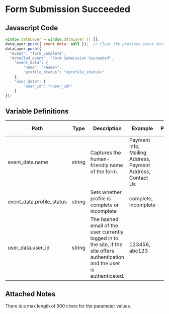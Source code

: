 # Form Submission Succeeded

### 

## Javascript Code
```js
window.dataLayer = window.dataLayer || [];
dataLayer.push({ event_data: null });  // Clear the previous event_data object.
dataLayer.push({
  "event": "form_complete",
  "detailed_event": "Form Submission Succeeded",
    "event_data": {
        "name": "<name>",
        "profile_status": "<profile_status>"
    },
    "user_data": {
        "user_id": "<user_id>"
    }
});
```

## Variable Definitions

|Path|Type|Description|Example|Pattern|Min Length|Max Length|Minimum|Maximum|Multiple Of|
| --- | --- | --- | --- | --- | --- | --- | --- | --- | --- |
|event_data.name|string|Captures the human-friendly name of the form.|Payment Info, Mailing Address, Payment Address, Contact Us|||||||
|event_data.profile_status|string|Sets whether profile is complete or incomplete|complete, incomplete|||||||
|user_data.user_id|string|The hashed email of the user currently logged in to the site, if the site offers authentication and the user is authenticated.|123456, abc123|||||||


## Attached Notes

<p>There is a max length of 500 chars for the parameter values.</p>

